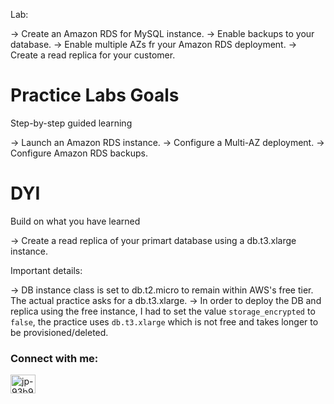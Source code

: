 Lab:

-> Create an Amazon RDS for MySQL instance.
-> Enable backups to your database.
-> Enable multiple AZs fr your Amazon RDS deployment.
-> Create a read replica for your customer.

# Practice Labs Goals

Step-by-step guided learning

-> Launch an Amazon RDS instance.
-> Configure a Multi-AZ deployment.
-> Configure Amazon RDS backups.

# DYI

Build on what you have learned

-> Create a read replica of your primart database using a db.t3.xlarge instance.

Important details:

-> DB instance class is set to db.t2.micro to remain within AWS's free tier. The actual practice asks for a db.t3.xlarge.
-> In order to deploy the DB and replica using the free instance, I had to set the value `storage_encrypted` to `false`, the practice uses `db.t3.xlarge` which is not free and takes longer to be provisioned/deleted.

<h3 align="left">Connect with me:</h3>
<p align="left">
<a href="https://www.linkedin.com/in/jorluis-perales-93b92096/" target="blank"><img align="center" src="https://raw.githubusercontent.com/rahuldkjain/github-profile-readme-generator/master/src/images/icons/Social/linked-in-alt.svg" alt="jp-93b92096" height="30" width="40" /></a>
</p>
